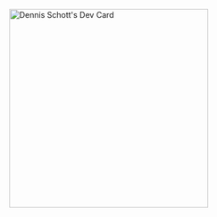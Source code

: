<a href="https://app.daily.dev/dschott"><img src="https://api.daily.dev/devcards/v2/ZOnOXJnN4CZY8z3qIvpCR.png?type=default&r=qk0" width="356" alt="Dennis Schott's Dev Card"/></a>
